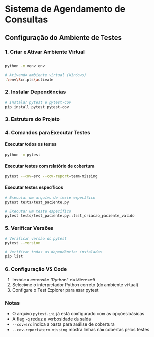 # Sistema de Agendamento de Consultas

## Configuração do Ambiente de Testes

### 1. Criar e Ativar Ambiente Virtual
```bash

python -m venv env

# Ativando ambiente virtual (Windows)
.\env\Scripts\activate
```

### 2. Instalar Dependências
```bash
# Instalar pytest e pytest-cov
pip install pytest pytest-cov
```

### 3. Estrutura do Projeto


### 4. Comandos para Executar Testes

#### Executar todos os testes
```bash
python -m pytest
```

#### Executar testes com relatório de cobertura
```bash
pytest --cov=src --cov-report=term-missing
```

#### Executar testes específicos
```bash
# Executar um arquivo de teste específico
pytest tests/test_paciente.py

# Executar um teste específico
pytest tests/test_paciente.py::test_criacao_paciente_valido
```

### 5. Verificar Versões
```bash
# Verificar versão do pytest
pytest --version

# Verificar todas as dependências instaladas
pip list
```

### 6. Configuração VS Code
1. Instale a extensão "Python" da Microsoft
2. Selecione o interpretador Python correto (do ambiente virtual)
3. Configure o Test Explorer para usar pytest

### Notas
- O arquivo `pytest.ini` já está configurado com as opções básicas
- A flag `-q` reduz a verbosidade da saída
- `--cov=src` indica a pasta para análise de cobertura
- `--cov-report=term-missing` mostra linhas não cobertas pelos testes